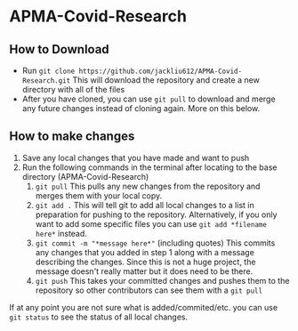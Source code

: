 # APMA-Covid-Research 

## How to Download
* Run `git clone https://github.com/jackliu612/APMA-Covid-Research.git` This will download the repository and create a new directory with all of the files
* After you have cloned, you can use `git pull` to download and merge any future changes instead of cloning again. More on this below. 

## How to make changes
1. Save any local changes that you have made and want to push 
2. Run the following commands in the terminal after locating to the base directory (APMA-Covid-Research)
	1. `git pull` This pulls any new changes from the repository and merges them with your local copy. 
	2. `git add .` This will tell git to add all local changes to a list in preparation for pushing to the repository. Alternatively, if you only want to add some specific files you can use `git add *filename here*` instead. 
	3. `git commit -m "*message here*"` (including quotes) This commits any changes that you added in step 1 along with a message describing the changes. Since this is not a huge project, the message doesn't really matter but it does need to be there.
	4. `git push` This takes your committed changes and pushes them to the repository so other contributors can see them with a `git pull`

If at any point you are not sure what is added/commited/etc. you can use `git status` to see the status of all local changes. 

